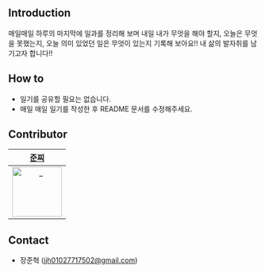 ## Introduction
매일매일 하루의 마지막에 일과를 정리해 보며 내일 내가 무엇을 해야 할지, 오늘은 무엇을 못했는지, 오늘 의미 있었던 일은 무엇이 있는지 기록해 보아요!! 내 삶의 발자취를 남기고자 합니다!!

## How to
- 일기를 공유할 필요는 없습니다.
- 매일 매일 일기를 작성한 후 README 문서를 수정해주세요.

## Contributor
| [준찌](https://github.com/juunzzi) |
|:---:|
|<img src="https://avatars.githubusercontent.com/u/78349600?v=4" width=100px alt="_"/>|
## Contact
- 장준혁 (jjh01027717502@gmail.com)
